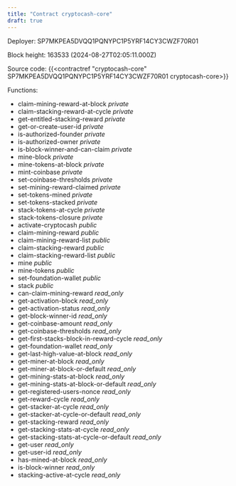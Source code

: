 ```yaml
---
title: "Contract cryptocash-core"
draft: true
---
```

Deployer: SP7MKPEA5DVQQ1PQNYPC1P5YRF14CY3CWZF70R01


 



Block height: 163533 (2024-08-27T02:05:11.000Z)

Source code: {{<contractref "cryptocash-core" SP7MKPEA5DVQQ1PQNYPC1P5YRF14CY3CWZF70R01 cryptocash-core>}}

Functions:

* claim-mining-reward-at-block _private_
* claim-stacking-reward-at-cycle _private_
* get-entitled-stacking-reward _private_
* get-or-create-user-id _private_
* is-authorized-founder _private_
* is-authorized-owner _private_
* is-block-winner-and-can-claim _private_
* mine-block _private_
* mine-tokens-at-block _private_
* mint-coinbase _private_
* set-coinbase-thresholds _private_
* set-mining-reward-claimed _private_
* set-tokens-mined _private_
* set-tokens-stacked _private_
* stack-tokens-at-cycle _private_
* stack-tokens-closure _private_
* activate-cryptocash _public_
* claim-mining-reward _public_
* claim-mining-reward-list _public_
* claim-stacking-reward _public_
* claim-stacking-reward-list _public_
* mine _public_
* mine-tokens _public_
* set-foundation-wallet _public_
* stack _public_
* can-claim-mining-reward _read_only_
* get-activation-block _read_only_
* get-activation-status _read_only_
* get-block-winner-id _read_only_
* get-coinbase-amount _read_only_
* get-coinbase-thresholds _read_only_
* get-first-stacks-block-in-reward-cycle _read_only_
* get-foundation-wallet _read_only_
* get-last-high-value-at-block _read_only_
* get-miner-at-block _read_only_
* get-miner-at-block-or-default _read_only_
* get-mining-stats-at-block _read_only_
* get-mining-stats-at-block-or-default _read_only_
* get-registered-users-nonce _read_only_
* get-reward-cycle _read_only_
* get-stacker-at-cycle _read_only_
* get-stacker-at-cycle-or-default _read_only_
* get-stacking-reward _read_only_
* get-stacking-stats-at-cycle _read_only_
* get-stacking-stats-at-cycle-or-default _read_only_
* get-user _read_only_
* get-user-id _read_only_
* has-mined-at-block _read_only_
* is-block-winner _read_only_
* stacking-active-at-cycle _read_only_
